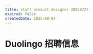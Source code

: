 ```yaml
---
title: staff product designer 20250727
expired: false
createdDate: 2025-08-07
---
```


# Duolingo 招聘信息

<JobPostingTable job-posting-json-path="duolingo/data/staff-product-designer-20250727"/>